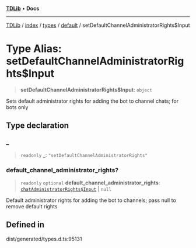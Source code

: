 [**TDLib**](../../../../../../README.md) • **Docs**

***

[TDLib](../../../../../../modules.md) / [index](../../../../../README.md) / [types](../../../README.md) / [default](../README.md) / setDefaultChannelAdministratorRights$Input

# Type Alias: setDefaultChannelAdministratorRights$Input

> **setDefaultChannelAdministratorRights$Input**: `object`

Sets default administrator rights for adding the bot to channel chats; for bots only

## Type declaration

### \_

> `readonly` **\_**: `"setDefaultChannelAdministratorRights"`

### default\_channel\_administrator\_rights?

> `readonly` `optional` **default\_channel\_administrator\_rights**: [`chatAdministratorRights$Input`](chatAdministratorRights$Input-1.md) \| `null`

Default administrator rights for adding the bot to channels; pass null to remove default rights

## Defined in

dist/generated/types.d.ts:95131
